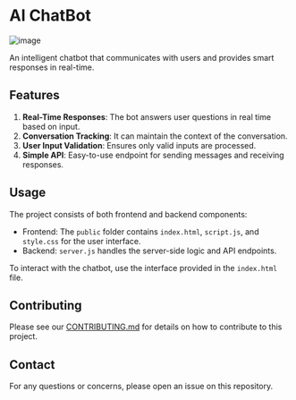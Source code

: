 # AI ChatBot
![image](https://github.com/user-attachments/assets/7cd4928c-c47b-453f-a32e-83f44411231c)

An intelligent chatbot that communicates with users and provides smart responses in real-time.

## Features

1. **Real-Time Responses**: The bot answers user questions in real time based on input.
2. **Conversation Tracking**: It can maintain the context of the conversation.
3. **User Input Validation**: Ensures only valid inputs are processed.
4. **Simple API**: Easy-to-use endpoint for sending messages and receiving responses.

## Usage

The project consists of both frontend and backend components:

- Frontend: The `public` folder contains `index.html`, `script.js`, and `style.css` for the user interface.
- Backend: `server.js` handles the server-side logic and API endpoints.

To interact with the chatbot, use the interface provided in the `index.html` file.

## Contributing

Please see our [CONTRIBUTING.md](CONTRIBUTING.md) for details on how to contribute to this project.

## Contact

For any questions or concerns, please open an issue on this repository.
